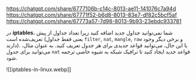 https://chatgpt.com/share/6777106b-c14c-8013-ae11-141076c7a94d
https://chatgpt.com/share/67771f52-b6d8-8013-83e7-df82c5bcf5af
https://chatgpt.com/share/67773a57-7d98-8013-9b93-23ebdc933781

در **iptables**، شما نمی‌توانید جداول جدید اضافه کنید زیرا تعداد جداول از پیش تعریف‌شده است (یعنی فقط جداول `filter`, `nat`, `mangle`, `raw` و برخی دیگر وجود دارند). با این حال، می‌توانید قواعد جدیدی برای هر جدول تعریف کنید. به عنوان مثال، می‌توانید برای جدول `nat` قواعد جدید ایجاد کنید تا ترافیک شبکه به شیوه خاصی ترجمه شود.

![[iptables-in-linux.webp]]